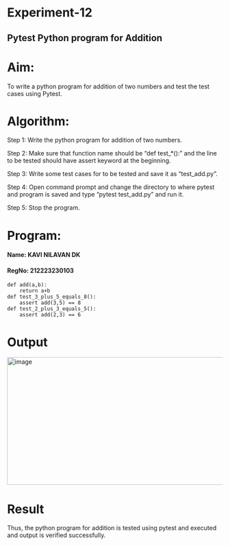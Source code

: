# Experiment-12

## Pytest Python program for Addition
# Aim:
To write a python program for addition of two numbers and test the test cases using Pytest.
# Algorithm: 
Step 1: Write the python program for addition of two numbers.

Step 2: Make sure that function name should be “def test_*():” and the line to be tested should have assert keyword at the beginning.

Step 3: Write some test cases for to be tested and save it as “test_add.py”.

Step 4: Open command prompt and change the directory to where pytest and program is saved and type “pytest test_add.py” and run it.

Step 5: Stop the program.

# Program:
#### Name: KAVI NILAVAN DK
#### RegNo: 212223230103
```
def add(a,b): 
    return a+b 
def test_3_plus_5_equals_8(): 
    assert add(3,5) == 8 
def test_2_plus_3_equals_5(): 
    assert add(2,3) == 6 

```
# Output
<img width="1625" height="298" alt="image" src="https://github.com/user-attachments/assets/04291ba4-53dc-4102-b126-e5da203f5167" />

# Result
Thus, the python program for addition is tested using pytest and executed and output is verified successfully.




